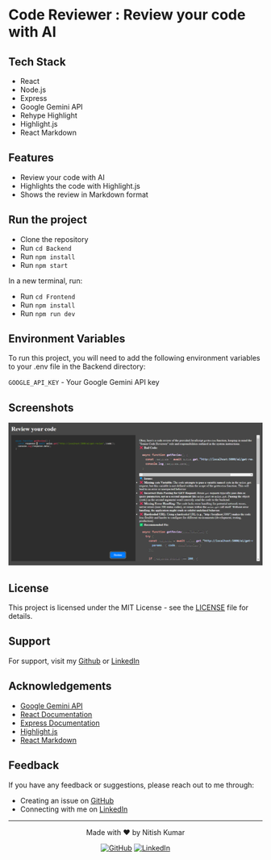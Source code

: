 
# Code Reviewer : Review your code with AI

## Tech Stack

- React
- Node.js
- Express
- Google Gemini API
- Rehype Highlight
- Highlight.js
- React Markdown

## Features

- Review your code with AI
- Highlights the code with Highlight.js
- Shows the review in Markdown format


## Run the project

- Clone the repository
- Run `cd Backend`
- Run `npm install`
- Run `npm start`

In a new terminal, run:

- Run `cd Frontend`
- Run `npm install`
- Run `npm run dev`


## Environment Variables

To run this project, you will need to add the following environment variables to your .env file in the Backend directory:

`GOOGLE_API_KEY` - Your Google Gemini API key

## Screenshots

![App Screenshot](./assets/screenshot.png)

## License

This project is licensed under the MIT License - see the [LICENSE](LICENSE) file for details.

## Support

For support, visit my [Github](https://github.com/c0d1ngthunder) or [LinkedIn](https://www.linkedin.com/in/nitish-thedev/)

## Acknowledgements

- [Google Gemini API](https://ai.google.dev/)
- [React Documentation](https://react.dev/)
- [Express Documentation](https://expressjs.com/)
- [Highlight.js](https://highlightjs.org/)
- [React Markdown](https://remarkjs.github.io/react-markdown/)

## Feedback

If you have any feedback or suggestions, please reach out to me through:
- Creating an issue on [GitHub](https://github.com/c0d1ngthunder/code-reviewer/issues)
- Connecting with me on [LinkedIn](https://www.linkedin.com/in/nitish-thedev/)

---

<div align="center">
  Made with ❤️ by Nitish Kumar

  <br/>

  
  [![GitHub](https://img.shields.io/badge/github-%23121011.svg?style=for-the-badge&logo=github&logoColor=white)](https://github.com/c0d1ngthunder)
  [![LinkedIn](https://img.shields.io/badge/linkedin-%230A66C2.svg?style=for-the-badge&logo=linkedin&logoColor=white&labelColor=0A66C2&color=0D76E3)](https://linkedin.com/in/nitish-thedev/)
</div>
